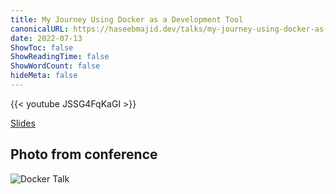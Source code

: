 ```yaml
---
title: My Journey Using Docker as a Development Tool
canonicalURL: https://haseebmajid.dev/talks/my-journey-using-docker-as-a-developer-tool/
date: 2022-07-13
ShowToc: false
ShowReadingTime: false
ShowWordCount: false
hideMeta: false
---
```


{{< youtube JSSG4FqKaGI >}}

[Slides](https://docker-as-a-dev-tool.haseebmajid.dev/)

## Photo from conference

![Docker Talk](images/docker_talk.jpg)
 